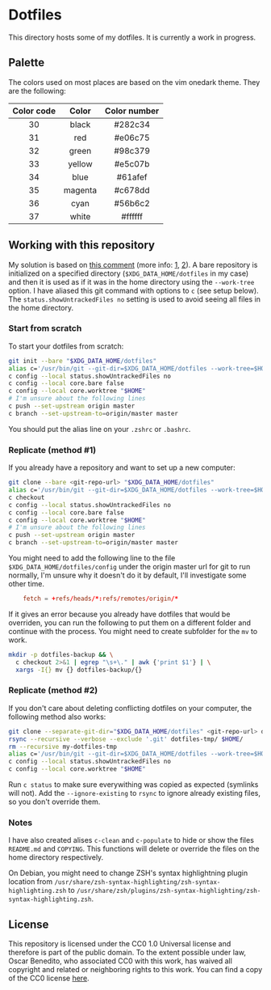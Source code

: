 # Dotfiles

This directory hosts some of my dotfiles. It is currently a work in progress.

## Palette

The colors used on most places are based on the vim onedark theme. They are the
following:

| Color code | Color   | Color number |
| :--------: | :-----: | :----------: |
| 30         | black   | #282c34      |
| 31         | red     | #e06c75      |
| 32         | green   | #98c379      |
| 33         | yellow  | #e5c07b      |
| 34         | blue    | #61afef      |
| 35         | magenta | #c678dd      |
| 36         | cyan    | #56b6c2      |
| 37         | white   | #ffffff      |

## Working with this repository

My solution is based on [this comment][hn-comment] (more info: [1][setup-1],
[2][setup-2]). A bare repository is initialized on a specified directory
(`$XDG_DATA_HOME/dotfiles` in my case) and then it is used as if it was in the
home directory using the `--work-tree` option. I have aliased this git command
with options to `c` (see setup below). The `status.showUntrackedFiles no`
setting is used to avoid seeing all files in the home directory.

### Start from scratch

To start your dotfiles from scratch:

```sh
git init --bare "$XDG_DATA_HOME/dotfiles"
alias c='/usr/bin/git --git-dir=$XDG_DATA_HOME/dotfiles --work-tree=$HOME'
c config --local status.showUntrackedFiles no
c config --local core.bare false
c config --local core.worktree "$HOME"
# I'm unsure about the following lines
c push --set-upstream origin master
c branch --set-upstream-to=origin/master master
```

You should put the alias line on your `.zshrc` or `.bashrc`.

### Replicate (method #1)

If you already have a repository and want to set up a new computer:

```sh
git clone --bare <git-repo-url> "$XDG_DATA_HOME/dotfiles"
alias c='/usr/bin/git --git-dir=$XDG_DATA_HOME/dotfiles --work-tree=$HOME'
c checkout
c config --local status.showUntrackedFiles no
c config --local core.bare false
c config --local core.worktree "$HOME"
# I'm unsure about the following lines
c push --set-upstream origin master
c branch --set-upstream-to=origin/master master
```

You might need to add the following line to the file
`$XDG_DATA_HOME/dotfiles/config` under the origin master url for git to run
normally, I'm unsure why it doesn't do it by default, I'll investigate some
other time.

```toml
	fetch = +refs/heads/*:refs/remotes/origin/*
```

If it gives an error because you already have dotfiles that would be overriden,
you can run the following to put them on a different folder and continue with
the process. You might need to create subfolder for the `mv` to work.

```sh
mkdir -p dotfiles-backup && \
  c checkout 2>&1 | egrep "\s+\." | awk {'print $1'} | \
  xargs -I{} mv {} dotfiles-backup/{}
```

### Replicate (method #2)

If you don't care about deleting conflicting dotfiles on your computer, the
following method also works:

```sh
git clone --separate-git-dir="$XDG_DATA_HOME/dotfiles" <git-repo-url> dotfiles-tmp
rsync --recursive --verbose --exclude '.git' dotfiles-tmp/ $HOME/
rm --recursive my-dotfiles-tmp
alias c='/usr/bin/git --git-dir=$XDG_DATA_HOME/dotfiles --work-tree=$HOME'
c config --local status.showUntrackedFiles no
c config --local core.worktree "$HOME"
```

Run `c status` to make sure everywithing was copied as expected (symlinks will
not). Add the `--ignore-existing` to `rsync` to ignore already existing files,
so you don't override them.

### Notes

I have also created alises `c-clean` and `c-populate` to hide or show the files
`README.md` and `COPYING`. This functions will delete or override the files on
the home directory respectively.

On Debian, you might need to change ZSH's syntax highlightning plugin location
from `/usr/share/zsh-syntax-highlighting/zsh-syntax-highlighting.zsh` to
`/usr/share/zsh/plugins/zsh-syntax-highlighting/zsh-syntax-highlighting.zsh`.

## License

This repository is licensed under the CC0 1.0 Universal license and therefore is
part of the public domain. To the extent possible under law, Oscar Benedito, who
associated CC0 with this work, has waived all copyright and related or
neighboring rights to this work. You can find a copy of the CC0 license
[here][license].


[hn-comment]: <https://news.ycombinator.com/item?id=11071754>
[setup-1]: <https://www.atlassian.com/git/tutorials/dotfiles>
[setup-2]: <https://www.paritybit.ca/blog/how-i-manage-my-dotfiles>
[license]: <https://gitlab.com/oscarbenedito/dotfiles/blob/master/COPYING>
